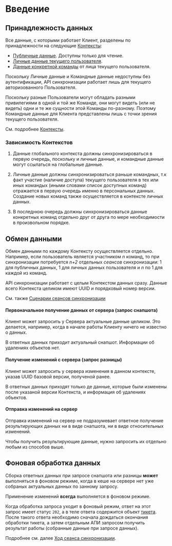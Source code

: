 Введение
========

Принадлежность данных
---------------------

Все данные, с которыми работает Клиент, разделены по принадлежности на
следующие [Контексты](02-context.md):

*   [Публичные данные](context/global.md). Доступны только для чтение.
*   [Личные данные текущего пользователя](context/user.md).
*   [Данные конкретной команды](context/team.md) от лица текущего пользователя.

Поскольку Личные данные и Командные данные недоступны без
аутентификации, API синхронизации работает лишь для текущего
авторизованного Пользователя.

Поскольку разные Пользователи могут обладать разными привилегиями в
одной и той же Команде, они могут видеть (или не видеть) одни и те же
сущности этой Команды по-разному. Поэтому Командные данные для Клиента
представлены лишь с точки зрения текущего пользователя.

См. подробнее [Контексты](02-context.md).

### Зависимость Контекстов

1.  Данные глобального контекста должны синхронизироваться в первую
    очередь, поскольку и личные данные, и командные данные могут
    ссылаться на глобальные данные.

2.  Личные данные должны синхронизироваться раньше командных, т.к факт
    участие (наличие доступа) текущего пользователя в тех или иных
    командых (иными словами список доступных команд) отражается в первую
    очередь именно в персональных данных. Создание новых команд также
    осуществляется в контексте личных данных.

3.  В последнюю очередь должны синхронизироваться данные конкретных
    команд отдельно друг от друга по мере необходимости в произвольном
    порядке.


Обмен данными
-------------

Обмен данными по каждому Контексту осуществляется отдельно.
Например, если пользователь является участником _n_ команд, то при
синхронизации потребуется _n+2_ отдельных _сеансов_ синхронизации: 1 для
публичных данных, 1 для личных данных пользователя и _n_ по 1 для каждой
из команд.

API синхронизации работает с целым Контекстом данных сразу. Данные всего
Контекста целиком имеют UUID и порядковый номер версии.

См. также [Сценарии сеансов синхронизации][scenarios]

#### Первоначальное получение данных от сервера (запрос снапшота)

Клиент может запросить у Сервера актуальные данные целиком. Это
делается, например, когда в начале работы Клиенту ничего не известно
о данных.

В ответных данных приходит актуальный снапшот. Информации об удалениях
объектов нет.

#### Получение изменений с сервера (запрос разницы)

Клиент может запросить у сервера изменения в данном контексте, указав
UUID базовой версии, полученой ранее.

В ответных данных приходят только де данные, которые были изменены после
указаной версии Контекста, и информация об удалениях объектов.

#### Отправка изменений на сервер

Отправка изменений на сервер не подразумевает ответное получение
результирующих данных ни в виде снапшота, ни в виде относительных
изменений.

Чтобы получить результирующие данные, нужно запросить их отдельно любым
из способов выше.


Фоновая обработка данных
------------------------

Сборка ответных данных при запросе снапшота или разницы **может**
выполняться в фоновом режиме, когда в кеше на сервере нет уже собраных
актуальных данных по занному запросу.

Применение изменений **всегда** выполняется в фоновом режиме.

Когда обработка запроса уходит в фоновый режим, ответ на этот запрос
имеет статус `202`, а в теле ответа содержится объект
[тикета][Cubux.Sync.Ticket]. После такого ответа необходимо сначала
дождаться окончания обработки тикета, а затем отдельным АПИ запросом
получить результат работы (собранные данные при запросе данных).

Подробнее см. далее [Ход сеанса синхронизации][workflow].


[Cubux.Sync.Ticket]: ../type/sync/ticket.md
[scenarios]: 03-scenarios.md
[workflow]: 04-workflow.md
